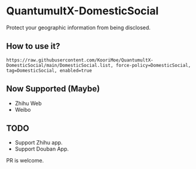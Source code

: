 # QuantumultX-DomesticSocial
Protect your geographic information from being disclosed.

## How to use it?
```
https://raw.githubusercontent.com/KooriMoe/QuantumultX-DomesticSocial/main/DomesticSocial.list, force-policy=DomesticSocial, tag=DomesticSocial, enabled=true
```

## Now Supported (Maybe)
* Zhihu Web
* Weibo

## TODO
* Support Zhihu app.
* Support Douban App. 

PR is welcome.